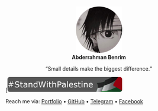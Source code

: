 <p align="center">
  <img width="125" height="125" src="assets/ab.png">
  <br><b>Abderrahman Benrim</b></p>
  
  <p align="center">
    <q>Small details make the biggest difference.</q>
  </p>

[![StandWithPalestine](assets/StandWithPalestine.svg)

Reach me via: [Portfolio](https://xcoder.github.io/xcoder/) • [GitHub](github.com/xcoderdz) • [Telegram](https://t.me/xcoderdz) • [Facebook](m.facebook.com/profile.php?id=61556191507009)
